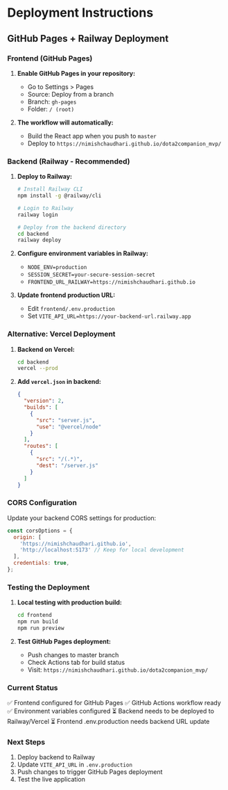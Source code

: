 # Deployment Instructions

## GitHub Pages + Railway Deployment

### Frontend (GitHub Pages)

1. **Enable GitHub Pages in your repository:**
   - Go to Settings > Pages
   - Source: Deploy from a branch
   - Branch: `gh-pages`
   - Folder: `/ (root)`

2. **The workflow will automatically:**
   - Build the React app when you push to `master`
   - Deploy to `https://nimishchaudhari.github.io/dota2companion_mvp/`

### Backend (Railway - Recommended)

1. **Deploy to Railway:**
   ```bash
   # Install Railway CLI
   npm install -g @railway/cli
   
   # Login to Railway
   railway login
   
   # Deploy from the backend directory
   cd backend
   railway deploy
   ```

2. **Configure environment variables in Railway:**
   - `NODE_ENV=production`
   - `SESSION_SECRET=your-secure-session-secret`
   - `FRONTEND_URL_RAILWAY=https://nimishchaudhari.github.io`

3. **Update frontend production URL:**
   - Edit `frontend/.env.production`
   - Set `VITE_API_URL=https://your-backend-url.railway.app`

### Alternative: Vercel Deployment

1. **Backend on Vercel:**
   ```bash
   cd backend
   vercel --prod
   ```

2. **Add `vercel.json` in backend:**
   ```json
   {
     "version": 2,
     "builds": [
       {
         "src": "server.js",
         "use": "@vercel/node"
       }
     ],
     "routes": [
       {
         "src": "/(.*)",
         "dest": "/server.js"
       }
     ]
   }
   ```

### CORS Configuration

Update your backend CORS settings for production:

```javascript
const corsOptions = {
  origin: [
    'https://nimishchaudhari.github.io',
    'http://localhost:5173' // Keep for local development
  ],
  credentials: true,
};
```

### Testing the Deployment

1. **Local testing with production build:**
   ```bash
   cd frontend
   npm run build
   npm run preview
   ```

2. **Test GitHub Pages deployment:**
   - Push changes to master branch
   - Check Actions tab for build status
   - Visit: `https://nimishchaudhari.github.io/dota2companion_mvp/`

### Current Status

✅ Frontend configured for GitHub Pages
✅ GitHub Actions workflow ready
✅ Environment variables configured
⏳ Backend needs to be deployed to Railway/Vercel
⏳ Frontend .env.production needs backend URL update

### Next Steps

1. Deploy backend to Railway
2. Update `VITE_API_URL` in `.env.production`
3. Push changes to trigger GitHub Pages deployment
4. Test the live application